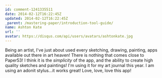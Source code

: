 ```yaml
---
id: comment-1241335511
date: 2014-02-12T16:22:45Z
updated: 2014-02-12T16:22:45Z
_parent: /mastering-paper/introduction-tool-guide/
name: Ashton Kate
url: ''
avatar: https://disqus.com/api/users/avatars/ashtonkate.jpg
---
```


Being an artist, I've just about used every sketching, drawing, painting,
apps available out there in art heaven!  There is nothing that comes close to Paper53!  I
think it is the *simplicity* of the app, and the ability to create high quality
sketches and paintings!  I'm using it for my art journal this year.  I am using
an adonit stylus...it works great!  Love, love, love this app!
